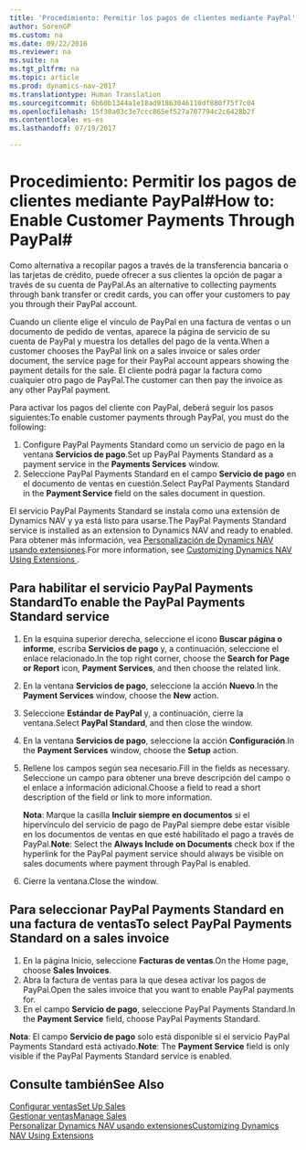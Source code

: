 ```yaml
---
title: 'Procedimiento: Permitir los pagos de clientes mediante PayPal'
author: SorenGP
ms.custom: na
ms.date: 09/22/2016
ms.reviewer: na
ms.suite: na
ms.tgt_pltfrm: na
ms.topic: article
ms.prod: dynamics-nav-2017
ms.translationtype: Human Translation
ms.sourcegitcommit: 6b60b1344a1e18ad91863046110df880f75f7c04
ms.openlocfilehash: 15f30a03c3e7ccc865ef527a707794c2c6428b2f
ms.contentlocale: es-es
ms.lasthandoff: 07/19/2017

---
```


# <a name="how-to-enable-customer-payments-through-paypal"></a><span data-ttu-id="c35b5-102">Procedimiento: Permitir los pagos de clientes mediante PayPal#</span><span class="sxs-lookup"><span data-stu-id="c35b5-102">How to: Enable Customer Payments Through PayPal#</span></span>
<span data-ttu-id="c35b5-103">Como alternativa a recopilar pagos a través de la transferencia bancaria o las tarjetas de crédito, puede ofrecer a sus clientes la opción de pagar a través de su cuenta de PayPal.</span><span class="sxs-lookup"><span data-stu-id="c35b5-103">As an alternative to collecting payments through bank transfer or credit cards, you can offer your customers to pay you through their PayPal account.</span></span>

<span data-ttu-id="c35b5-104">Cuando un cliente elige el vínculo de PayPal en una factura de ventas o un documento de pedido de ventas, aparece la página de servicio de su cuenta de PayPal y muestra los detalles del pago de la venta.</span><span class="sxs-lookup"><span data-stu-id="c35b5-104">When a customer chooses the PayPal link on a sales invoice or sales order document, the service page for their PayPal account appears showing the payment details for the sale.</span></span> <span data-ttu-id="c35b5-105">El cliente podrá pagar la factura como cualquier otro pago de PayPal.</span><span class="sxs-lookup"><span data-stu-id="c35b5-105">The customer can then pay the invoice as any other PayPal payment.</span></span>

<span data-ttu-id="c35b5-106">Para activar los pagos del cliente con PayPal, deberá seguir los pasos siguientes:</span><span class="sxs-lookup"><span data-stu-id="c35b5-106">To enable customer payments through PayPal, you must do the following:</span></span>

1. <span data-ttu-id="c35b5-107">Configure PayPal Payments Standard como un servicio de pago en la ventana **Servicios de pago**.</span><span class="sxs-lookup"><span data-stu-id="c35b5-107">Set up PayPal Payments Standard as a payment service in the **Payments Services** window.</span></span>
2. <span data-ttu-id="c35b5-108">Seleccione PayPal Payments Standard en el campo **Servicio de pago** en el documento de ventas en cuestión.</span><span class="sxs-lookup"><span data-stu-id="c35b5-108">Select PayPal Payments Standard in the **Payment Service** field on the sales document in question.</span></span>

<span data-ttu-id="c35b5-109">El servicio PayPal Payments Standard se instala como una extensión de Dynamics NAV y ya está listo para usarse.</span><span class="sxs-lookup"><span data-stu-id="c35b5-109">The PayPal Payments Standard service is installed as an extension to Dynamics NAV and ready to enabled.</span></span> <span data-ttu-id="c35b5-110">Para obtener más información, vea [Personalización de Dynamics NAV usando extensiones](ui-extensions.md).</span><span class="sxs-lookup"><span data-stu-id="c35b5-110">For more information, see [Customizing Dynamics NAV Using Extensions ](ui-extensions.md).</span></span>

## <a name="to-enable-the-paypal-payments-standard-service"></a><span data-ttu-id="c35b5-111">Para habilitar el servicio PayPal Payments Standard</span><span class="sxs-lookup"><span data-stu-id="c35b5-111">To enable the PayPal Payments Standard service</span></span>
1. <span data-ttu-id="c35b5-112">En la esquina superior derecha, seleccione el icono **Buscar página o informe**, escriba **Servicios de pago** y, a continuación, seleccione el enlace relacionado.</span><span class="sxs-lookup"><span data-stu-id="c35b5-112">In the top right corner, choose the **Search for Page or Report** icon, **Payment Services**, and then choose the related link.</span></span>  
2. <span data-ttu-id="c35b5-113">En la ventana **Servicios de pago**, seleccione la acción **Nuevo**.</span><span class="sxs-lookup"><span data-stu-id="c35b5-113">In the **Payment Services** window, choose the **New** action.</span></span>
3. <span data-ttu-id="c35b5-114">Seleccione **Estándar de PayPal** y, a continuación, cierre la ventana.</span><span class="sxs-lookup"><span data-stu-id="c35b5-114">Select **PayPal Standard**, and then close the window.</span></span>
4. <span data-ttu-id="c35b5-115">En la ventana **Servicios de pago**, seleccione la acción **Configuración**.</span><span class="sxs-lookup"><span data-stu-id="c35b5-115">In the **Payment Services** window, choose the **Setup** action.</span></span>
5. <span data-ttu-id="c35b5-116">Rellene los campos según sea necesario.</span><span class="sxs-lookup"><span data-stu-id="c35b5-116">Fill in the fields as necessary.</span></span> <span data-ttu-id="c35b5-117">Seleccione un campo para obtener una breve descripción del campo o el enlace a información adicional.</span><span class="sxs-lookup"><span data-stu-id="c35b5-117">Choose a field to read a short description of the field or link to more information.</span></span>

    <span data-ttu-id="c35b5-118">**Nota**: Marque la casilla **Incluir siempre en documentos** si el hipervínculo del servicio de pago de PayPal siempre debe estar visible en los documentos de ventas en que esté habilitado el pago a través de PayPal.</span><span class="sxs-lookup"><span data-stu-id="c35b5-118">**Note**: Select the **Always Include on Documents** check box if the hyperlink for the PayPal payment service should always be visible on sales documents where payment through PayPal is enabled.</span></span>

6. <span data-ttu-id="c35b5-119">Cierre la ventana.</span><span class="sxs-lookup"><span data-stu-id="c35b5-119">Close the window.</span></span>

## <a name="to-select-paypal-payments-standard-on-a-sales-invoice"></a><span data-ttu-id="c35b5-120">Para seleccionar PayPal Payments Standard en una factura de ventas</span><span class="sxs-lookup"><span data-stu-id="c35b5-120">To select PayPal Payments Standard on a sales invoice</span></span>
1. <span data-ttu-id="c35b5-121">En la página Inicio, seleccione **Facturas de ventas**.</span><span class="sxs-lookup"><span data-stu-id="c35b5-121">On the Home page, choose **Sales Invoices**.</span></span>
2. <span data-ttu-id="c35b5-122">Abra la factura de ventas para la que desea activar los pagos de PayPal.</span><span class="sxs-lookup"><span data-stu-id="c35b5-122">Open the sales invoice that you want to enable PayPal payments for.</span></span>
3. <span data-ttu-id="c35b5-123">En el campo **Servicio de pago**, seleccione PayPal Payments Standard.</span><span class="sxs-lookup"><span data-stu-id="c35b5-123">In the **Payment Service** field, choose PayPal Payments Standard.</span></span>

<span data-ttu-id="c35b5-124">**Nota**: El campo **Servicio de pago** solo está disponible si el servicio PayPal Payments Standard está activado.</span><span class="sxs-lookup"><span data-stu-id="c35b5-124">**Note**: The **Payment Service** field is only visible if the PayPal Payments Standard service is enabled.</span></span>   

## <a name="see-also"></a><span data-ttu-id="c35b5-125">Consulte también</span><span class="sxs-lookup"><span data-stu-id="c35b5-125">See Also</span></span>  
[<span data-ttu-id="c35b5-126">Configurar ventas</span><span class="sxs-lookup"><span data-stu-id="c35b5-126">Set Up Sales</span></span>](sales-setup-sales.md)  
[<span data-ttu-id="c35b5-127">Gestionar ventas</span><span class="sxs-lookup"><span data-stu-id="c35b5-127">Manage Sales</span></span>](sales-manage-sales.md)  
[<span data-ttu-id="c35b5-128">Personalizar Dynamics NAV usando extensiones</span><span class="sxs-lookup"><span data-stu-id="c35b5-128">Customizing Dynamics NAV Using Extensions</span></span>](ui-extensions.md)

